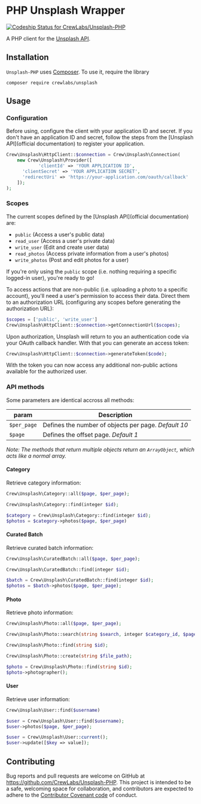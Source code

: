 # PHP Unsplash Wrapper

[ ![Codeship Status for CrewLabs/Unsplash-PHP](https://codeship.com/projects/60048560-0bba-0133-b04d-265ef25499ca/status?branch=master)](https://codeship.com/projects/90915)

A PHP client for the [Unsplash API][official documentation].

## Installation

`Unsplash-PHP` uses [Composer](https://getcomposer.org/). To use it, require the library

```
composer require crewlabs/unsplash
```

## Usage

### Configuration

Before using, configure the client with your application ID and secret. If you don't have an application ID and secret, follow the steps from the [Unsplash API](official documentation) to register your application.

```php
Crew\Unsplash\HttpClient::$connection = Crew\Unsplash\Connection(
	new Crew\Unsplash\Provider([
			'clientId' => 'YOUR APPLICATION ID',
      'clientSecret' => 'YOUR APPLICATION SECRET',
      'redirectUri' => 'https://your-application.com/oauth/callback'
	]);
);
```

### Scopes

The current scopes defined by the [Unsplash API](official documentation) are:

- `public` (Access a user's public data)
- `read_user` (Access a user's private data)
- `write_user` (Edit and create user data)
- `read_photos` (Access private information from a user's photos)
- `write_photos` (Post and edit photos for a user)

If you're only using the `public` scope (i.e. nothing requiring a specific logged-in user), you're ready to go!

To access actions that are non-public (i.e. uploading a photo to a specific account), you'll need a user's permission to access their data. Direct them to an authorization URL (configuring any scopes before generating the authorization URL):

```php
$scopes = ['public', 'write_user']
Crew\Unsplash\HttpClient::$connection->getConnectionUrl($scopes);
```

Upon authorization, Unsplash will return to you an authentication code via your OAuth
callback handler. With that you can generate an access token:

```php
Crew\Unsplash\HttpClient::$connection->generateToken($code);
```

With the token you can now access any additional non-public actions available for the authorized user.

### API methods

Some parameters are identical accross all methods:

  param     | Description
------------|-----------------------------------------------------
`$per_page` | Defines the number of objects per page. *Default 10*
`$page`     | Defines the offset page. *Default 1*

*Note: The methods that return multiple objects return an `ArrayObject`, which acts like a normal array.*

#### Category

Retrieve category information:

```php
Crew\Unsplash\Category::all($page, $per_page);
```

```php
Crew\Unsplash\Category::find(integer $id);
```

```php
$category = Crew\Unsplash\Category::find(integer $id);
$photos = $category->photos($page, $per_page)
```

#### Curated Batch

Retrieve curated batch information:

```php
Crew\Unsplash\CuratedBatch::all($page, $per_page);
```

```php
Crew\Unsplash\CuratedBatch::find(integer $id);
```

```php
$batch = Crew\Unsplash\CuratedBatch::find(integer $id);
$photos = $batch->photos($page, $per_page);
```

#### Photo

Retrieve photo information:

```php
Crew\Unsplash\Photo::all($page, $per_page);
```

```php
Crew\Unsplash\Photo::search(string $search, integer $category_id, $page, $per_page);
```

```php
Crew\Unsplash\Photo::find(string $id);
```

```php
Crew\Unsplash\Photo::create(string $file_path);
```

```php
$photo = Crew\Unsplash\Photo::find(string $id);
$photo->photographer();
```

#### User

Retrieve user information:

```php
Crew\Unsplash\User::find($username)
```

```php
$user = Crew\Unsplash\User::find($username);
$user->photos($page, $per_page);
```

```php
$user = Crew\Unsplash\User::current();
$user->update([$key => value]);
```

## Contributing

Bug reports and pull requests are welcome on GitHub at https://github.com/CrewLabs/Unsplash-PHP. This project is intended to be a safe, welcoming space for collaboration, and contributors are expected to adhere to the [Contributor Covenant code](http://contributor-covenant.org/) of conduct.


[official documentation]: https://unsplash.com/documentation
